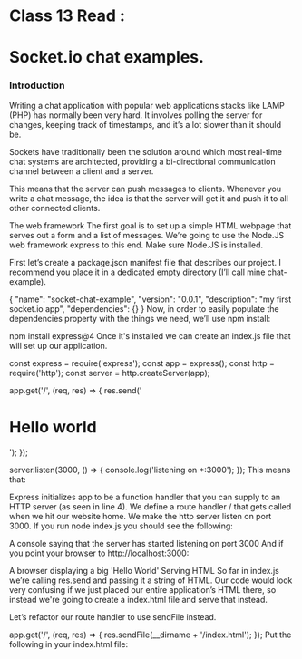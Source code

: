 # Class 13 Read :
# Socket.io chat examples.

### Introduction


Writing a chat application with popular web applications stacks like LAMP (PHP) has normally been very hard. It involves polling the server for changes, keeping track of timestamps, and it’s a lot slower than it should be.

Sockets have traditionally been the solution around which most real-time chat systems are architected, providing a bi-directional communication channel between a client and a server.

This means that the server can push messages to clients. Whenever you write a chat message, the idea is that the server will get it and push it to all other connected clients.

The web framework
The first goal is to set up a simple HTML webpage that serves out a form and a list of messages. We’re going to use the Node.JS web framework express to this end. Make sure Node.JS is installed.

First let’s create a package.json manifest file that describes our project. I recommend you place it in a dedicated empty directory (I’ll call mine chat-example).

{
  "name": "socket-chat-example",
  "version": "0.0.1",
  "description": "my first socket.io app",
  "dependencies": {}
}
Now, in order to easily populate the dependencies property with the things we need, we’ll use npm install:

npm install express@4
Once it's installed we can create an index.js file that will set up our application.

const express = require('express');
const app = express();
const http = require('http');
const server = http.createServer(app);

app.get('/', (req, res) => {
  res.send('<h1>Hello world</h1>');
});

server.listen(3000, () => {
  console.log('listening on *:3000');
});
This means that:

Express initializes app to be a function handler that you can supply to an HTTP server (as seen in line 4).
We define a route handler / that gets called when we hit our website home.
We make the http server listen on port 3000.
If you run node index.js you should see the following:

A console saying that the server has started listening on port 3000
And if you point your browser to http://localhost:3000:

A browser displaying a big 'Hello World'
Serving HTML
So far in index.js we’re calling res.send and passing it a string of HTML. Our code would look very confusing if we just placed our entire application’s HTML there, so instead we're going to create a index.html file and serve that instead.

Let’s refactor our route handler to use sendFile instead.

app.get('/', (req, res) => {
  res.sendFile(__dirname + '/index.html');
});
Put the following in your index.html file:

<!DOCTYPE html>
<html>
  <head>
    <title>Socket.IO chat</title>
    <style>
      body { margin: 0; padding-bottom: 3rem; font-family: -apple-system, BlinkMacSystemFont, "Segoe UI", Roboto, Helvetica, Arial, sans-serif; }

      #form { background: rgba(0, 0, 0, 0.15); padding: 0.25rem; position: fixed; bottom: 0; left: 0; right: 0; display: flex; height: 3rem; box-sizing: border-box; backdrop-filter: blur(10px); }
      #input { border: none; padding: 0 1rem; flex-grow: 1; border-radius: 2rem; margin: 0.25rem; }
      #input:focus { outline: none; }
      #form > button { background: #333; border: none; padding: 0 1rem; margin: 0.25rem; border-radius: 3px; outline: none; color: #fff; }

      #messages { list-style-type: none; margin: 0; padding: 0; }
      #messages > li { padding: 0.5rem 1rem; }
      #messages > li:nth-child(odd) { background: #efefef; }
    </style>
  </head>
  <body>
    <ul id="messages"></ul>
    <form id="form" action="">
      <input id="input" autocomplete="off" /><button>Send</button>
    </form>
  </body>
</html>
If you restart the process (by hitting Control+C and running node index.js again) and refresh the page it should look like this:

A browser displaying an input and a 'Send' button
Integrating Socket.IO
Socket.IO is composed of two parts:

A server that integrates with (or mounts on) the Node.JS HTTP Server socket.io
A client library that loads on the browser side socket.io-client
During development, socket.io serves the client automatically for us, as we’ll see, so for now we only have to install one module:

npm install socket.io
That will install the module and add the dependency to package.json. Now let’s edit index.js to add it:

const express = require('express');
const app = express();
const http = require('http');
const server = http.createServer(app);
const { Server } = require("socket.io");
const io = new Server(server);

app.get('/', (req, res) => {
  res.sendFile(__dirname + '/index.html');
});

io.on('connection', (socket) => {
  console.log('a user connected');
});

server.listen(3000, () => {
  console.log('listening on *:3000');
});
Notice that I initialize a new instance of socket.io by passing the server (the HTTP server) object. Then I listen on the connection event for incoming sockets and log it to the console.

Now in index.html add the following snippet before the </body> (end body tag):

<script src="/socket.io/socket.io.js"></script>
<script>
  var socket = io();
</script>
That’s all it takes to load the socket.io-client, which exposes an io global (and the endpoint GET /socket.io/socket.io.js), and then connect.

If you would like to use the local version of the client-side JS file, you can find it at node_modules/socket.io/client-dist/socket.io.js.

Notice that I’m not specifying any URL when I call io(), since it defaults to trying to connect to the host that serves the page.

If you now restart the process (by hitting Control+C and running node index.js again) and then refresh the webpage you should see the console print “a user connected”.

Try opening several tabs, and you’ll see several messages.

A console displaying several messages, indicating that some users have connected
Each socket also fires a special disconnect event:

io.on('connection', (socket) => {
  console.log('a user connected');
  socket.on('disconnect', () => {
    console.log('user disconnected');
  });
});
Then if you refresh a tab several times you can see it in action.

A console displaying several messages, indicating that some users have connected and disconnected
Emitting events
The main idea behind Socket.IO is that you can send and receive any events you want, with any data you want. Any objects that can be encoded as JSON will do, and binary data is supported too.

Let’s make it so that when the user types in a message, the server gets it as a chat message event. The script section in index.html should now look as follows:

<script src="/socket.io/socket.io.js"></script>
<script>
  var socket = io();

  var form = document.getElementById('form');
  var input = document.getElementById('input');

  form.addEventListener('submit', function(e) {
    e.preventDefault();
    if (input.value) {
      socket.emit('chat message', input.value);
      input.value = '';
    }
  });
</script>
And in index.js we print out the chat message event:

io.on('connection', (socket) => {
  socket.on('chat message', (msg) => {
    console.log('message: ' + msg);
  });
});
The result should be like the following video:

Broadcasting
The next goal is for us to emit the event from the server to the rest of the users.

In order to send an event to everyone, Socket.IO gives us the io.emit() method.

io.emit('some event', { someProperty: 'some value', otherProperty: 'other value' }); // This will emit the event to all connected sockets
If you want to send a message to everyone except for a certain emitting socket, we have the broadcast flag for emitting from that socket:

io.on('connection', (socket) => {
  socket.broadcast.emit('hi');
});
In this case, for the sake of simplicity we’ll send the message to everyone, including the sender.

io.on('connection', (socket) => {
  socket.on('chat message', (msg) => {
    io.emit('chat message', msg);
  });
});
And on the client side when we capture a chat message event we’ll include it in the page. The total client-side JavaScript code now amounts to:

<script src="/socket.io/socket.io.js"></script>
<script>
  var socket = io();

  var messages = document.getElementById('messages');
  var form = document.getElementById('form');
  var input = document.getElementById('input');

  form.addEventListener('submit', function(e) {
    e.preventDefault();
    if (input.value) {
      socket.emit('chat message', input.value);
      input.value = '';
    }
  });

  socket.on('chat message', function(msg) {
    var item = document.createElement('li');
    item.textContent = msg;
    messages.appendChild(item);
    window.scrollTo(0, document.body.scrollHeight);
  });
</script>


